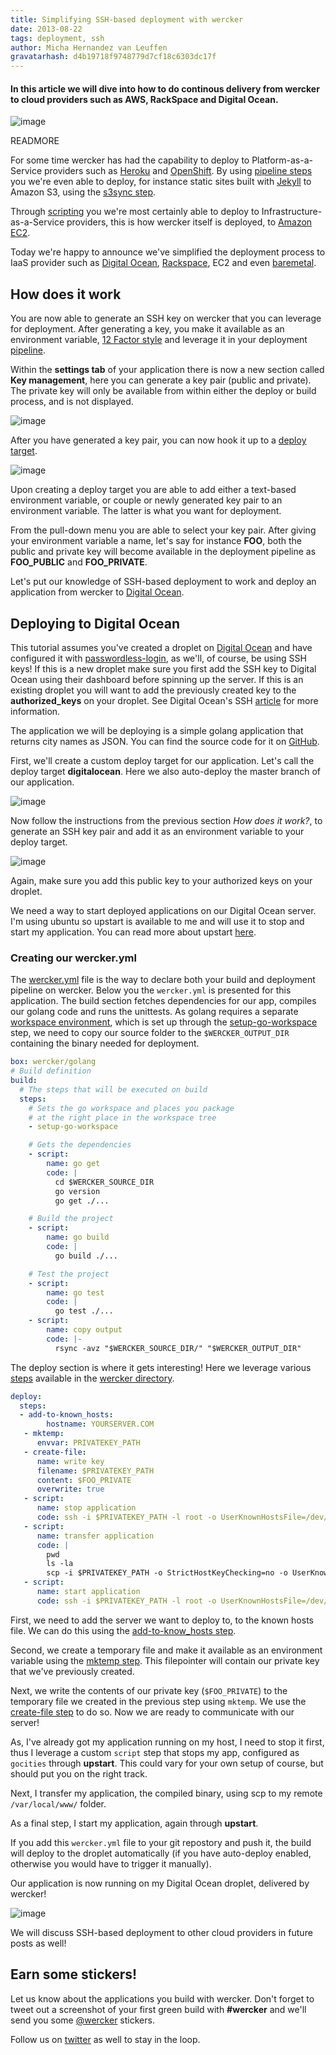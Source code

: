 ```yaml
---
title: Simplifying SSH-based deployment with wercker
date: 2013-08-22
tags: deployment, ssh
author: Micha Hernandez van Leuffen
gravatarhash: d4b19718f9748779d7cf18c6303dc17f
---
```


<h4 class="subheader">
    In this article we will dive into how to do continous delivery from wercker to cloud providers such as AWS, RackSpace and Digital Ocean.
</h4>

![image](http://f.cl.ly/items/233z3o2D0M2D0H2L0s3Y/wercker%2Bsshkeys.png)

READMORE

For some time wercker has had the capability to deploy to Platform-as-a-Service providers such as [Heroku](http://devcenter.wercker.com/articles/deployment/heroku.html) and [OpenShift](http://devcenter.wercker.com/articles/deployment/openshift.html). By using [pipeline steps]() you we're even able to deploy, for instance static sites built with [Jekyll](http://blog.wercker.com/2013/05/31/simplify-you-jekyll-publishing-process-with-wercker.html) to Amazon S3, using the [s3sync step](https://app.wercker.com/#applications/51c82a063179be4478002245/tab/details).

Through [scripting](http://devcenter.wercker.com/articles/deployment/capistrano.html) you we're most certainly able to deploy to Infrastructure-as-a-Service providers, this is how wercker itself is deployed, to [Amazon EC2](http://aws.amazon.com/ec2/).

Today we're happy to announce we've simplified the deployment process to IaaS provider such as [Digital Ocean](http://digitalocean.com), [Rackspace](http://www.rackspace.com/), EC2 and even [baremetal](http://www.hetzner.de/en/).

## How does it work

You are now able to generate an SSH key on wercker that you can leverage for deployment. After generating a key, you make it available as an environment variable, [12 Factor style](http://12factor.net) and leverage it in your deployment [pipeline](http://devcenter.wercker.com/articles/introduction/pipeline.html).

Within the **settings tab** of your application there is now a new
section called **Key management**, here you can generate a key pair
(public and private). The private key will only be available from within
either the deploy or build process, and is not displayed.

![image](http://f.cl.ly/items/3x0P3u1X3P2Z1E3A2Z2t/Screen%20Shot%202013-08-23%20at%202.50.10%20PM.png)

After you have generated a key pair, you can now hook it up to a [deploy
target](http://devcenter.wercker.com/articles/introduction/deploys.html#deploy-targets).

![image](http://f.cl.ly/items/0V2e2h0i0j1G2b1V161N/Screen%20Shot%202013-08-23%20at%202.52.02%20PM.png)

Upon creating a deploy target you are able to add either a text-based
environment variable, or couple or newly generated key pair to an
environment variable. The latter is what you want for deployment.

From the pull-down menu you are able to select your key pair. After
giving your environment variable a name, let's say for instance **FOO**, both the public and private key
will become available in the deployment pipeline as **FOO_PUBLIC** and
**FOO_PRIVATE**.

Let's put our knowledge of SSH-based deployment to work and deploy an
application from wercker to [Digital Ocean](http://digitalocean.com).

## Deploying to Digital Ocean

This tutorial assumes you've created a droplet on [Digital
Ocean](http://digitalocean.com) and have
configured it with
[passwordless-login](https://www.digitalocean.com/community/articles/how-to-set-up-ssh-keys--2), as we'll, of course, be using SSH
keys! If this is a new droplet make sure you first add the SSH key to
Digital Ocean using their dashboard before spinning up the server. If
this is an existing droplet you will want to add the previously created
key to the **authorized_keys** on your droplet.
See
Digital Ocean's SSH
[article](https://www.digitalocean.com/community/articles/how-to-use-ssh-keys-with-digitalocean-droplets)
for more information.

The application we will be deploying is a simple golang application that
returns city names as JSON.
You can find the source code for it on [GitHub](https://github.com/mies/getting-started-golang/).

First, we'll create a custom deploy target for our application. Let's
call the deploy target **digitalocean**. Here we also auto-deploy the
master branch of our application.

![image](http://f.cl.ly/items/2S2s3f441A1Z2o3E2i31/Screen%20Shot%202013-08-22%20at%203.01.36%20PM.png)

Now follow the instructions from the previous section *How does it
work?*, to generate an SSH key pair and add it as an environment
variable to your deploy target.

![image](http://f.cl.ly/items/0o140V3V34120t430I0C/Screen%20Shot%202013-08-22%20at%202.46.54%20PM.png)

Again, make sure you add this public key to your authorized keys on your
droplet.

We need a way to start deployed applications on our Digital Ocean server. I'm using ubuntu so upstart is available to me and will use it to stop and start my application.
You can read more about upstart [here](http://upstart.ubuntu.com).

### Creating our wercker.yml

The [wercker.yml](http://devcenter.wercker.com/articles/werckeryml/) file is the way to declare both your build and deployment pipeline on wercker. Below you the `wercker.yml` is presented for this application. The build section fetches dependencies for our app, compiles our golang code and runs the unittests. As golang requires a separate [workspace environment](http://golang.org/doc/code.html), which is set up through the [setup-go-workspace](https://app.wercker.com/#applications/51fa5e6ba4037f7171000f75/tab/details) step, we need to copy our source folder to the `$WERCKER_OUTPUT_DIR` containing the binary needed for deployment.

``` yaml
box: wercker/golang
# Build definition
build:
  # The steps that will be executed on build
  steps:
    # Sets the go workspace and places you package
    # at the right place in the workspace tree
    - setup-go-workspace

    # Gets the dependencies
    - script:
        name: go get
        code: |
          cd $WERCKER_SOURCE_DIR
          go version
          go get ./...

    # Build the project
    - script:
        name: go build
        code: |
          go build ./...

    # Test the project
    - script:
        name: go test
        code: |
          go test ./...
    - script:
        name: copy output
        code: |-
          rsync -avz "$WERCKER_SOURCE_DIR/" "$WERCKER_OUTPUT_DIR"
```
The deploy section is where it gets interesting! Here we leverage various [steps](http://devcenter.wercker.com/articles/steps/) available in the [wercker directory](https://app.wercker.com/#explore).

``` yaml
deploy:
  steps:
  - add-to-known_hosts:
        hostname: YOURSERVER.COM
   - mktemp:
      envvar: PRIVATEKEY_PATH
   - create-file:
      name: write key
      filename: $PRIVATEKEY_PATH
      content: $FOO_PRIVATE
      overwrite: true
   - script:
      name: stop application
      code: ssh -i $PRIVATEKEY_PATH -l root -o UserKnownHostsFile=/dev/null -o StrictHostKeyChecking=no YOURSERVER.COM stop gocities
   - script:
      name: transfer application
      code: |
        pwd
        ls -la
        scp -i $PRIVATEKEY_PATH -o StrictHostKeyChecking=no -o UserKnownHostsFile=no digitalocean-test root@YOURSERVER.COM:/var/local/www
   - script:
      name: start application
      code: ssh -i $PRIVATEKEY_PATH -l root -o UserKnownHostsFile=/dev/null -o StrictHostKeyChecking=no YOURSERVER.COM start gocities
```

First, we need to add the server we want to deploy to, to the known hosts file. We can do this using the [add-to-know_hosts step](https://app.wercker.com/#applications/521764dde36a64ff110022f2/tab/details).

Second, we create a temporary file and make it available as an environment variable using the [mktemp step](https://app.wercker.com/#applications/52167277e9fa619606001064/tab/details). This filepointer will contain our private key that we've previously created.

Next, we write the contents of our private key (`$FOO_PRIVATE`) to the temporary file we created in the previous step using `mktemp`. We use the [create-file step](https://app.wercker.com/#applications/51c829dd3179be4478002113/tab/details) to do so. Now we are ready to communicate with our server!

As, I've already got my application running on my host, I need to stop it first, thus I leverage a custom `script` step that stops my app, configured as `gocities` through **upstart**. This could vary for your own setup of course, but should put you on the right track.

Next, I transfer my application, the compiled binary, using scp to my remote `/var/local/www/` folder.

As a final step, I start my application, again through **upstart**.

If you add this `wercker.yml` file to your git repostory and push it, the build will deploy to the droplet automatically (if you have auto-deploy enabled, otherwise you would have to trigger it manually).

Our application is now running on my Digital Ocean droplet, delivered by wercker!

![image](http://f.cl.ly/items/2q3c2J1a3H0N1L1E2715/Screen%20Shot%202013-08-23%20at%204.50.25%20PM.png)

We will discuss SSH-based deployment to other cloud providers in future posts as well!

## Earn some stickers!

Let us know about the applications you build with wercker. Don't forget to tweet out a screenshot of your first green build with **#wercker** and we'll send you some [@wercker](http://twitter.com/wercker) stickers.

Follow us on [twitter](http://twitter.com/wercker) as well to stay in the loop.